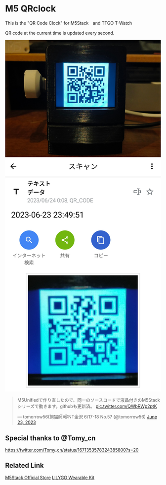 # M5 QRclock

This is the "QR Code Clock" for M5Stack　and TTGO T-Watch

QR code at the current time is updated every second.

![QR Clock](img/QRclock.jpg)
![QR Code](img/QRcode.jpg)

<blockquote class="twitter-tweet"><p lang="ja" dir="ltr">M5Unifiedで作り直したので、同一のソースコードで液晶付きのM5Stackシリーズで動きます。githubも更新済。 <a href="https://t.co/QWbRWp2ptK">pic.twitter.com/QWbRWp2ptK</a></p>&mdash; tomorrow56(飼猫師)@NT金沢 6/17-18 No.57 (@tomorrow56) <a href="https://twitter.com/tomorrow56/status/1672261892046479363?ref_src=twsrc%5Etfw">June 23, 2023</a></blockquote>

## Special thanks to @Tomy_cn
https://twitter.com/Tomy_cn/status/1671353578324385800?s=20

## Related Link
[M5Stack Official Store](https://shop.m5stack.com/)
[LILYGO Wearable Kit](https://www.lilygo.cc/collections/wearable-kit)
